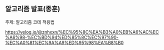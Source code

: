 ## 알고리즘 발표(종훈)

주제: 알고리즘 코테 적용법

https://velog.io/@znhxxn/%EC%95%8C%EA%B3%A0%EB%A6%AC%EC%A6%98-%EC%BD%94%ED%85%8C%EC%97%90-%EC%A0%81%EC%9A%A9%ED%95%98%EA%B8%B0